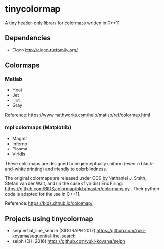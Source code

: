 # tinycolormap
A tiny header-only library for colormaps written in C++11

## Dependencies

- Eigen http://eigen.tuxfamily.org/

## Colormaps

### Matlab
- Heat
- Jet
- Hot
- Gray

Reference: https://www.mathworks.com/help/matlab/ref/colormap.html

### mpl colormaps (Matplotlib)
- Magma
- Inferno
- Plasma
- Viridis

These colormaps are designed to be perceptually uniform (even in black-and-white printing) and friendly to colorblindness.

The original colormaps are released under CC0 by Nathaniel J. Smith, Stefan van der Walt, and (in the case of viridis) Eric Firing: https://github.com/BIDS/colormap/blob/master/colormaps.py . Their python code is adapted for the use in C++11.

Reference: https://bids.github.io/colormap/

## Projects using tinycolormap

- sequential_line_search (SIGGRAPH 2017) https://github.com/yuki-koyama/sequential-line-search
- selph (CHI 2016) https://github.com/yuki-koyama/selph
